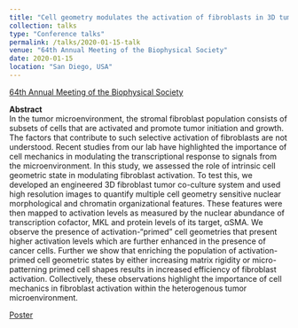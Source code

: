 ```yaml
---
title: "Cell geometry modulates the activation of fibroblasts in 3D tumor microenvironments"
collection: talks
type: "Conference talks"
permalink: /talks/2020-01-15-talk
venue: "64th Annual Meeting of the Biophysical Society"
date: 2020-01-15
location: "San Diego, USA"
---
```


[64th Annual Meeting of the Biophysical Society](https://www.biophysics.org/2020meeting/program/)

**Abstract** <br/>
In the tumor microenvironment, the stromal fibroblast population consists of subsets of cells that are
activated and promote tumor initiation and growth. The factors that contribute to such selective activation of
fibroblasts are not understood. Recent studies from our lab have highlighted the importance of cell mechanics
in modulating the transcriptional response to signals from the microenvironment. In this study, we assessed
the role of intrinsic cell geometric state in modulating fibroblast activation. To test this, we developed an
engineered 3D fibroblast tumor co-culture system and used high resolution images to quantify multiple
cell geometry sensitive nuclear morphological and chromatin organizational features. These features were
then mapped to activation levels as measured by the nuclear abundance of transcription cofactor, MKL
and protein levels of its target, αSMA. We observe the presence of activation-“primed” cell geometries that
present higher activation levels which are further enhanced in the presence of cancer cells. Further we
show that enriching the population of activation-primed cell geometric states by either increasing matrix
rigidity or micro-patterning primed cell shapes results in increased efficiency of fibroblast activation.
Collectively, these observations highlight the importance of cell mechanics in fibroblast activation within
the heterogenous tumor microenvironment.

[Poster](https://SaradhaVenkatachalapathy.github.io/files/Poster_annualBPS_2020.pdf)
